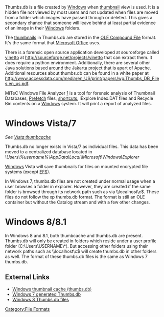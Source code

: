 Thumbs.db is a file created by [Windows](Windows "wikilink") when
[thumbnail](Thumbnails "wikilink") view is used. It is a hidden file not
viewed by most users and not updated when files are moved from a folder
which images have passed through or deleted. This gives a secondary
chance that someone will leave behind at least partial evidence of an
image in their [Windows](Windows "wikilink") folders.

The [thumbnails](thumbnails "wikilink") in Thumbs.db are stored in the
[OLE Compound File](OLE_Compound_File "wikilink") format. It's the same
format that [Microsoft Office](Microsoft_Office "wikilink") uses.

There is a forensic open source application developed at sourceforge
called [vinetto](vinetto "wikilink") at
<http://sourceforge.net/projects/vinetto> that can extract them. It does
require a python environment. Additionally, there are several other Java
solutions based around the Jakarta project that is apart of Apache.
Additional resources about thumbs.db can be found in a white paper at
<http://www.accessdata.com/media/en_US/print/papers/wp.Thumbs_DB_Files.en_us.pdf>.

MiTeC Windows File Analyzer [1](http://www.mitec.cz/wfa.html) is a tool
for forensic analysis of Thumbnail Databases,
[Prefetch](Prefetch "wikilink") files, [shortcuts](LNK "wikilink"),
IExplore Index.DAT files and Recycle Bin contents on a
[Windows](Windows "wikilink") system. It will print a report of analyzed
files.

# Windows Vista/7

*See [Vista thumbcache](Vista_thumbcache "wikilink")*

Thumbs.db no longer exists in Vista/7 as individual files. This data has
been moved to a centralized database located in
*\Users\\%username%\AppData\Local\Microsoft\Windows\Explorer*

[Windows](Windows "wikilink") Vista will save thumbnails for files on
mounted encrypted file systems (except
[EFS](Windows_Encrypted_File_System "wikilink")).

In Windows 7, thumbs.db files are not created under normal usage when a
user browses a folder in explorer. However, they are created if the same
folder is browsed through its network path such as via \\\localhost\c\$.
These files do not follow the xp thumbs.db format. The format is still
an OLE container but without the Catalog stream and with a few other
changes.

# Windows 8/8.1

In Windows 8 and 8.1, both thumbcache and thumbs.db are present.
Thumbs.db will only be created in folders which reside under a user
profile folder (C:\Users\USERNAME\\\*). But accessing other folders
using their network paths such as \\\localhost\c\$ will create thumbs.db
in other folders as well. The format of these thumbs.db files is the
same as Windows 7 thumbs.db.

## External Links

- [Windows thumbnail cache
  (thumbs.db)](http://www.thumbnailexpert.com/en/formats/windows-thumbnail-cache/)
- [Windows 7 generated
  Thumbs.db](http://www.swiftforensics.com/2012/07/windows-7-generated-thumbsdb.html)
- [Windows 8 Thumbs.db
  files](http://www.swiftforensics.com/2014/04/windows-8-thumbsdb-files-still-same-and.html)

[Category:File Formats](Category:File_Formats "wikilink")